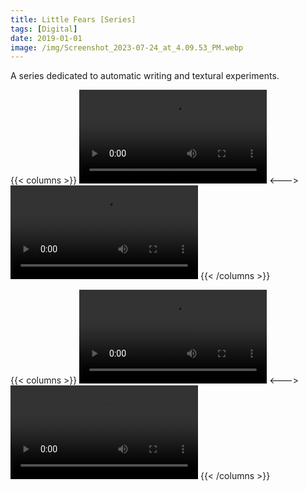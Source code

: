 ```yaml
---
title: Little Fears [Series]
tags: [Digital]
date: 2019-01-01
image: /img/Screenshot_2023-07-24_at_4.09.53_PM.webp
---
```

A series dedicated to automatic writing and textural experiments.

{{< columns >}}
![Glitch - 46 of 54.mp4](/img/Glitch_-_46_of_54.mp4)
<--->
![Glitch - 47 of 54.mp4](/img/Glitch_-_47_of_54.mp4)
{{< /columns >}}

{{< columns >}}
![Glitch - 48 of 54.mp4](/img/Glitch_-_48_of_54.mp4)
<--->
![Glitch - 51 of 54.mp4](/img/Glitch_-_51_of_54.mp4)
{{< /columns >}}